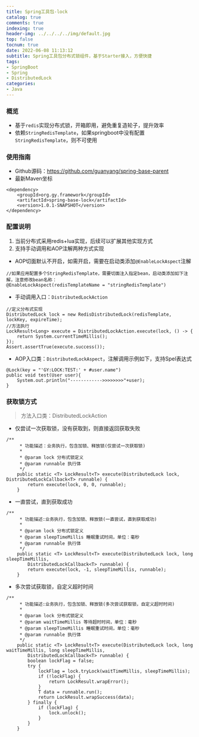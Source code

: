 ```yaml
---
title: Spring工具包-lock
catalog: true
comments: true
indexing: true
header-img: ../../../../img/default.jpg
top: false
tocnum: true
date: 2022-06-08 11:13:12
subtitle: Spring工具包分布式锁组件，基于Starter接入，方便快捷
tags:
- SpringBoot
- Spring
- DistributedLock
categories:
- Java
---
```


### 概览
- 基于`redis`实现分布式锁，开箱即用，避免重复造轮子，提升效率
- 依赖`StringRedisTemplate`，如果springboot中没有配置`StringRedisTemplate`，则不可使用

### 使用指南
- Github源码：https://github.com/guanyang/spring-base-parent
- 最新Maven坐标

```
<dependency>
    <groupId>org.gy.framework</groupId>
    <artifactId>spring-base-lock</artifactId>
    <version>1.0.1-SNAPSHOT</version>
</dependency>
```

### 配置说明
1. 当前分布式采用redis+lua实现，后续可以扩展其他实现方式
2. 支持手动调用和AOP注解两种方式实现
- AOP切面默认不开启，如需开启，需要在启动类添加`@EnableLockAspect`注解
```
//如果应用配置多个StringRedisTemplate，需要切面注入指定bean，启动类添加如下注解，注意修改bean名称：
@EnableLockAspect(redisTemplateName = "stringRedisTemplate")
```
- 手动调用入口：`DistributedLockAction`
```
//定义分布式实现
DistributedLock lock = new RedisDistributedLock(redisTemplate, lockKey, expireTime);
//方法执行
LockResult<Long> execute = DistributedLockAction.execute(lock, () -> {
    return System.currentTimeMillis();
});
Assert.assertTrue(execute.success());
```
- AOP入口类：`DistributedLockAspect`，注解调用示例如下，支持Spel表达式
```
@Lock(key = "'GY:LOCK:TEST:' + #user.name")
public void test(User user){
    System.out.println("------------>>>>>>>>"+user);
}
```
### 获取锁方式
> 方法入口类：DistributedLockAction
- 仅尝试一次获取锁，没有获取到，则直接返回获取失败

``` 
/**
     * 功能描述：业务执行，包含加锁、释放锁(仅尝试一次获取锁)
     *
     * @param lock 分布式锁定义
     * @param runnable 执行体
     */
    public static <T> LockResult<T> execute(DistributedLock lock, DistributedLockCallback<T> runnable) {
        return execute(lock, 0, 0, runnable);
    }
``` 
- 一直尝试，直到获取成功

``` 
/**
     * 功能描述:业务执行，包含加锁、释放锁(一直尝试，直到获取成功)
     *
     * @param lock 分布式锁定义
     * @param sleepTimeMillis 睡眠重试时间，单位：毫秒
     * @param runnable 执行体
     */
    public static <T> LockResult<T> execute(DistributedLock lock, long sleepTimeMillis,
        DistributedLockCallback<T> runnable) {
        return execute(lock, -1, sleepTimeMillis, runnable);
    } 
``` 
- 多次尝试获取锁，自定义超时时间

``` 
/**
     * 功能描述:业务执行，包含加锁、释放锁(多次尝试获取锁，自定义超时时间)
     *
     * @param lock 分布式锁定义
     * @param waitTimeMillis 等待超时时间，单位：毫秒
     * @param sleepTimeMillis 睡眠重试时间，单位：毫秒
     * @param runnable 执行体
     */
    public static <T> LockResult<T> execute(DistributedLock lock, long waitTimeMillis, long sleepTimeMillis,
        DistributedLockCallback<T> runnable) {
        boolean lockFlag = false;
        try {
            lockFlag = lock.tryLock(waitTimeMillis, sleepTimeMillis);
            if (!lockFlag) {
                return LockResult.wrapError();
            }
            T data = runnable.run();
            return LockResult.wrapSuccess(data);
        } finally {
            if (lockFlag) {
                lock.unlock();
            }
        }
    } 
``` 
